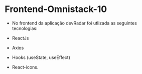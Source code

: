 # Frontend-Omnistack-10

- No frontend da aplicação devRadar foi utlizada as seguintes tecnologias:

- ReactJs
- Axios
- Hooks (useState, useEffect)
- React-icons.
